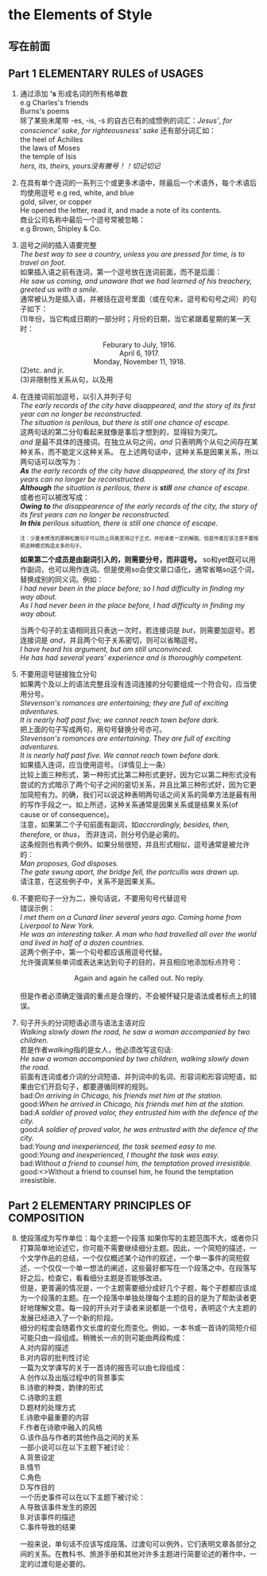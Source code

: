 # **the Elements of Style**
## 写在前面
## Part 1 ELEMENTARY RULES of USAGES
1. 通过添加 **'s** 形成名词的所有格单数<br>
    e.g Charles's friends<br>
        Burns's poems<br>
    除了某些末尾带 -es, -is, -s 的自古已有的成惯例的词汇：*Jesus'*, *for conscience' sake*, *for righteousness' sake*
    还有部分词汇如：<br>
    the heel of Achilles<br>
    the laws of Moses<br>
    the temple of Isis<br>
    *hers, its, theirs, yours没有撇号！！切记切记*
2. 在具有单个连词的一系列三个或更多术语中，除最后一个术语外，每个术语后均使用逗号
    e.g red, white, and blue<br>
        gold, silver, or copper<br>
        He opened the letter, read it, and made a note of its contents.<br>
    商业公司名称中最后一个逗号常被忽略：<br>
    e.g Brown, Shipley & Co.<br>
3. 逗号之间的插入语要完整<br>
    _The best way to see a country, unless you are pressed for time, is to travel on foot._<br>
    如果插入语之前有连词，第一个逗号放在连词前面，而不是后面：<br>
    _He saw us coming, and unaware that we had learned of his treachery, greeted us with a smile._<br>
    通常被认为是插入语，并被括在逗号里面（或在句末，逗号和句号之间）的句子如下：<br>
    (1)年份，当它构成日期的一部分时；月份的日期，当它紧跟着星期的某一天时：
    <div align="center">Feburary to July, 1916.</div>
    <div align="center">April 6, 1917.</div>
    <div align="center">Monday, November 11, 1918.</div>
    (2)etc. and jr.<br>
    (3)非限制性关系从句，以及用

4. 在连接词前加逗号，以引入并列子句<br>
    _The early records of the city have disappeared, and the story of its first year can no longer be reconstructed.<br>_
    _The situation is perilous, but there is still one chance of escape.<br>_
    这两句话的第二分句看起来就像是事后才想到的，显得较为突兀。<br>
     _and_ 是最不具体的连接词。在独立从句之间，_and_  只表明两个从句之间存在某种关系，而不能定义这种关系。
    在上述两句话中，这种关系是因果关系，所以两句话可以改写为：<br>
    _<strong>As</strong> the early records of the city have disappeared, the story of its first years can no longer be reconstructed._<br>
    _<strong>Although</strong> the situation is perilous, there is <strong>still</strong> one chance of escape._<br>
    或者也可以被改写成：<br>
    _<strong>Owing to</strong> the disappearence of the early records of the city, the story of its first years can no longer be reconstructed._<br>
    _<strong>In this</strong> perilous situation, there is still one chance of escape._<br>
    <p style="font-size:10px;">注：少量未修改的那种松散句子可以防止风格变得过于正式，并给读者一定的解脱。但是作者应该注意不要按照这种模式构造太多的句子。</p>
    <strong>如果第二个成员是由副词引入的，则需要分号，而非逗号。</strong> so和yet既可以用作副词，也可以用作连词。但是使用so会使文章口语化，通常省略so这个词，替换成别的同义词。例如：<br>
    <i>I had never been in the place before; so I had difficulty in finding my way about.</i> <br>
    <i>As I had never been in the place before, I had difficulty in finding my way about.</i><br>

    当两个句子的主语相同且只表达一次时，若连接词是 <i>but</i>，则需要加逗号。若连接词是 <i>and</i>，并且两个句子关系密切，则可以省略逗号。<br>
    <i>I have heard his argument, but am still unconvinced.</i><br>
    <i>He has had several years' experience and is thoroughly competent.</i><br>

5. 不要用逗号链接独立分句<br>
    如果两个及以上的语法完整且没有连词连接的分句要组成一个符合句，应当使用分号。<br>
    <i>Stevenson's romances are entertaining; they are full of exciting adventures.</i><br>
    <i>It is nearly half past five; we cannot reach town before dark.</i><br>
    把上面的句子写成两句，用句号替换分号亦可。<br>
    <i>Stevenson's romances are entertaining. They are full of exciting adventures.</i><br>
    <i>It is nearly half past five. We cannot reach town before dark.</i><br>
    如果插入连词，应当使用逗号。（详情见上一条）<br>
    比较上面三种形式，第一种形式比第二种形式更好，因为它以第二种形式没有尝试的方式暗示了两个句子之间的密切关系，并且比第三种形式好，因为它更加简短有力。的确，我们可以说这种表明两句话之间关系的简单方法是最有用的写作手段之一。如上所述，这种关系通常是因果关系或是结果关系(of cause or of consequence)。<br>
    注意，如果第二个子句前面有副词，如<i>accrordingly, besides, then, therefore,</i> or<i> thus</i>， 而非连词，则分号仍是必需的。<br>
    这条规则也有两个例外。如果分局很短，并且形式相似，逗号通常是被允许的：<br>
    <i>Man proposes, God disposes.</i><br>
    <i>The gate swung apart, the bridge fell, the portcullis was drawn up.</i><br>
    请注意，在这些例子中，关系不是因果关系。

6. 不要把句子一分为二，换句话说，不要用句号代替逗号<br>
    错误示例：<br>
    <i>I met them on a Cunard liner several years ago. Coming home from Liverpool to New York.</i><br>
    <i>He was an interesting talker. A man who had travelled all over the world and lived in half of a dozen countries.</i><br>
    这两个例子中，第一个句号都应该用逗号代替。<br>
    允许强调某些单词或表达来达到句子的目的，并且相应地添加标点符号：<br>
    <div align="center">Again and again he called out. No reply.</div><br>
    但是作者必须确定强调的重点是合理的，不会被怀疑只是语法或者标点上的错误。
7. 句子开头的分词短语必须与语法主语对应<br>
    <i>Walking slowly down the road, he saw a woman accompanied by two children.</i><br>
    若是作者<i>walking</i>指的是女人，他必须改写这句话:<br>
    <i>He saw a woman accompanied by two children, walking slowly down the road.</i><br>
    前面有连词或者介词的分词短语、并列词中的名词、形容词和形容词短语，如果由它们开启句子，都要遵循同样的规则。<br>
    bad:<i>On arriving in Chicago, his friends met him at the station.</i><br>
    good:<i>When he arrived in Chicago, his friends met him at the station.</i><br>
    bad:<i>A soldier of proved valor, they entrusted him with the defence of the city.</i><br>
    good:<i>A soldier of proved valor, he was entrusted with the defence of the city.</i><br>
    bad:<i>Young and inexperienced, the task seemed easy to me.</i><br>
    good:<i>Young and inexperienced, I thought the task was easy.</i><br>
    bad:<i>Without a friend to counsel him, the temptation proved irresistible.</i><br>
    good:<>Without a friend to counsel him, he found the temptation irresistible.</i><br>

## Part 2 ELEMENTARY PRINCIPLES OF COMPOSITION
8. 使段落成为写作单位：每个主题一个段落
    如果你写的主题范围不大，或者你只打算简单地论述它，你可能不需要继续细分主题。因此，一个简短的描述，一个文学作品的总结，一个仅仅概述某个动作的叙述，一个单一事件的简短叙述，一个仅仅一个单一想法的阐述，这些最好都写在一个段落之中。在段落写好之后，检查它，看看细分主题是否能够改进。<br>
    但是，更普遍的情况是，一个主题需要细分成好几个子题，每个子题都应该成为一个段落的主题。在一个段落中单独处理每个主题的目的是为了帮助读者更好地理解文意。每一段的开头对于读者来说都是一个信号，表明这个大主题的发展已经进入了一个新的阶段。<br>
    细分的程度会随着作文长度的变化而变化。例如，一本书或一首诗的简短介绍可能只由一段组成。稍微长一点的则可能由两段构成：<br>
    A.对内容的描述<br>
    B.对内容的批判性讨论<br>
    一篇为文学课写的关于一首诗的报告可以由七段组成：<br>
    A.创作以及出版过程中的背景事实<br>
    B.诗歌的种类，韵律的形式<br>
    C.诗歌的主题<br>
    D.题材的处理方式<br>
    E.诗歌中最重要的内容<br>
    F.作者在诗歌中融入的风格<br>
    G.该作品与作者的其他作品之间的关系<br>
    一部小说可以在以下主题下被讨论：<br>
    A.背景设定<br>
    B.情节<br>
    C.角色<br>
    D.写作目的<br>
    一个历史事件可以在以下主题下被讨论：<br>
    A.导致该事件发生的原因<br>
    B.对该事件的描述<br>
    C.事件导致的结果<br>

    一般来说，单句话不应该写成段落。过渡句可以例外，它们表明文章各部分之间的关系。在教科书、旅游手册和其他对许多主题进行简要论述的著作中，一定的过渡句是必要的。



























